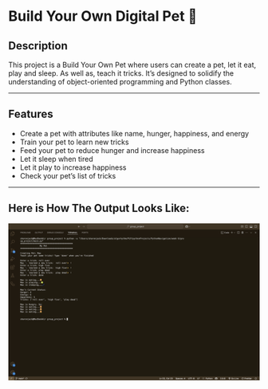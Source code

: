 # Build Your Own Digital Pet 🐶
## Description

This project is a Build Your Own Pet where users can create a pet, let it eat, play and sleep. As well as, teach it tricks. It’s designed to solidify the understanding of object-oriented programming and Python classes.

---
## Features
- Create a pet with attributes like name, hunger, happiness, and energy
- Train your pet to learn new tricks
- Feed your pet to reduce hunger and increase happiness
- Let it sleep when tired
- Let it play to increase happiness
- Check your pet’s list of tricks

---

## Here is How The Output Looks Like:
![Build Your Own Pet](output-screenshot.png)